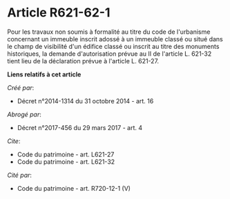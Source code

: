 # Article R621-62-1

Pour les travaux non soumis à formalité au titre du code de l'urbanisme concernant un immeuble inscrit adossé à un immeuble
classé ou situé dans le champ de visibilité d'un édifice classé ou inscrit au titre des monuments historiques, la demande
d'autorisation prévue au II de l'article L. 621-32 tient lieu de la déclaration prévue à l'article L. 621-27.

**Liens relatifs à cet article**

_Créé par_:

  - Décret n°2014-1314 du 31 octobre 2014 - art. 16

_Abrogé par_:

  - Décret n°2017-456 du 29 mars 2017 - art. 4

_Cite_:

  - Code du patrimoine - art. L621-27
  - Code du patrimoine - art. L621-32

_Cité par_:

  - Code du patrimoine - art. R720-12-1 (V)
